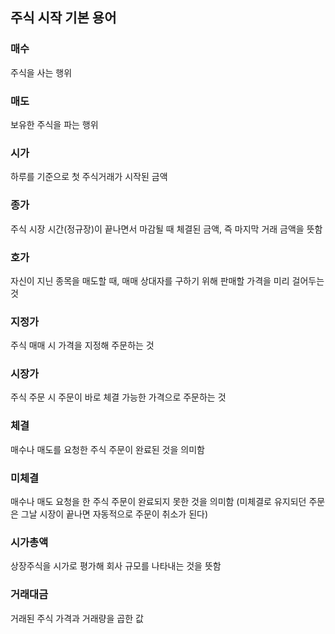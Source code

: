 ## 주식 시작 기본 용어

### 매수
주식을 사는 행위

### 매도
보유한 주식을 파는 행위

### 시가
하루를 기준으로 첫 주식거래가 시작된 금액

### 종가
주식 시장 시간(정규장)이 끝나면서 마감될 때 체결된 금액, 즉 마지막 거래 금액을 뜻함

### 호가
자신이 지닌 종목을 매도할 때, 매매 상대자를 구하기 위해 판매할 가격을 미리 걸어두는 것

### 지정가
주식 매매 시 가격을 지정해 주문하는 것

### 시장가
주식 주문 시 주문이 바로 체결 가능한 가격으로 주문하는 것

### 체결
매수나 매도를 요청한 주식 주문이 완료된 것을 의미함

### 미체결
매수나 매도 요청을 한 주식 주문이 완료되지 못한 것을 의미함
(미체결로 유지되던 주문은 그날 시장이 끝나면 자동적으로 주문이 취소가 된다)

### 시가총액
상장주식을 시가로 평가해 회사 규모를 나타내는 것을 뜻함

### 거래대금
거래된 주식 가격과 거래량을 곱한 값

